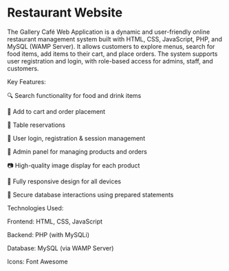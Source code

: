# Restaurant Website
 
The Gallery Café Web Application is a dynamic and user-friendly online restaurant management system built with HTML, CSS, JavaScript, PHP, and MySQL (WAMP Server). It allows customers to explore menus, search for food items, add items to their cart, and place orders. The system supports user registration and login, with role-based access for admins, staff, and customers.

Key Features:

🔍 Search functionality for food and drink items

🛒 Add to cart and order placement

📅 Table reservations

👤 User login, registration & session management

🧾 Admin panel for managing products and orders

📷 High-quality image display for each product

📱 Fully responsive design for all devices

🔐 Secure database interactions using prepared statements

Technologies Used:

Frontend: HTML, CSS, JavaScript

Backend: PHP (with MySQLi)

Database: MySQL (via WAMP Server)

Icons: Font Awesome
